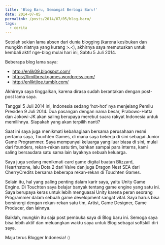 ```yaml
---
title: 'Blog Baru, Semangat Berbagi Baru!'
date: 2014-07-05
permalink: /posts/2014/07/05/blog-baru/
tags:
  - cerita
---
```


Setelah sekian lama absen dari dunia blogging (karena kesibukan dan mungkin niatnya yang kurang >.<), akhirnya saya memutuskan untuk kembali aktif nge-blog mulai hari ini, Sabtu 5 Juli 2014.

Beberapa blog lama saya:

- http://enlik09.blogspot.com/
- https://limitbreakgames.wordpress.com/
- http://enliktjioe.tumblr.com/

Akhirnya saya tinggalkan, karena dirasa sudah berantakan dengan post-post lama saya.

Tanggal 5 Juli 2014 ini, Indonesia sedang ‘hot-hot’ nya menjelang Pemilu Presiden 9 Juli 2014. Dua pasangan dengan nama besar, Prabowo-Hatta dan Jokowi-JK akan saling berupaya merebut suara rakyat Indonesia untuk memilihnya. Siapakah yang akan terpilih nanti?

Saat ini saya juga menikmati kebahagiaan bersama perusahaan resmi pertama saya, Touchten Games, di mana saya bekerja di sini sebagai Junior Game Programmer. Saya mempunyai keluarga yang luar biasa di sini, mulai dari founders, rekan-rekan satu tim, bahkan sampai para interns, kami saling bersaudara satu sama lain layaknya sebuah keluarga.

Saya juga sedang menikmati card game digital buatan Blizzard, Hearthstone, lalu Dota 2 dari Valve dan juga Dragon Nest SEA dari CherryCredits bersama beberapa rekan-rekan di Touchten Games.

Selain itu, hal yang paling penting dalam karir saya, yaitu Unity Game Engine. Di Touchten saya belajar banyak tentang game engine yang satu ini. Saya berupaya keras untuk lebih menguasai Unity karena peran seorang Programmer dalam sebuah game development sangat vital. Saya harus bisa bersinergi dengan rekan-rekan satu tim, Artist, Game Designer, Game Producer, dan lainnya.

Baiklah, mungkin itu saja post pembuka saya di Blog baru ini.
Semoga saya bisa lebih aktif dan meluangkan waktu saya untuk Blog sebagai softskill diri saya.

Maju terus Blogger Indonesia! :)
